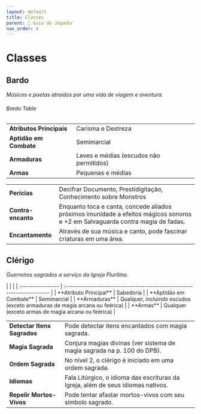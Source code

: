 ```yaml
---
layout: default
title: Classes
parent: 🧭 Guia do Jogador
nav_order: 4
---
```


# Classes

## Bardo
*Músicos e poetas atraídos por uma vida de viagem e aventura.*

###### Bardo Table
| | |
| :---------------- | :----------------------------------------------------------------------- |
| **Atributos Principais** | Carisma e Destreza |
| **Aptidão em Combate** | Semimarcial |
| **Armaduras** | Leves e médias (escudos não permitidos) |
| **Armas** | Pequenas e médias |

| | |
| :--- | :--- |
| **Perícias** | Decifrar Documento, Prestidigitação, Conhecimento sobre Monstros |
| **Contra-encanto** | Enquanto toca e canta, concede aliados próximos imunidade a efeitos mágicos sonoros e +2 em Salvaguarda contra magia de fadas. |
| **Encantamento** | Através de sua música e canto, pode fascinar criaturas em uma área. |

## Clérigo
*Guerreiros sagrados a serviço da Igreja Pluritina.*

<div class="tabela-bardo">
| | |
| :---------------- | :----------------------------------------------------------------------- |
| **Atributo Principal** | Sabedoria |
| **Aptidão em Combate** | Semimarcial |
| **Armaduras** | Qualquer, incluindo escudos (exceto armaduras de magia arcana ou feérica) |
| **Armas** | Qualquer (exceto armas de magia arcana ou feérica) |
</div>

| | |
| :--- | :--- |
| **Detectar Itens Sagrados** | Pode detectar itens encantados com magia sagrada. |
| **Magia Sagrada** | Conjura magias divinas (ver sistema de magia sagrada na p. 100 do DPB). |
| **Ordem Sagrada** | No nível 2, o clérigo é iniciado em uma ordem sagrada. |
| **Idiomas** | Fala Litúrgico, o idioma das escrituras da Igreja, além de seus idiomas nativos. |
| **Repelir Mortos-Vivos** | Pode tentar afastar mortos-vivos com seu símbolo sagrado. |
